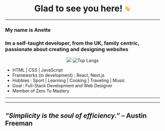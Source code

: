 <div> 
<h1 align="center" >Glad to see you here! <img src="Hi.gif" width="20px"></h1>

<hr>
<h3>My name is Anette</h3>

<h3> Im a self-taught developer, from the UK, family centric, passionate about creating and designing websites </h3>

<p align='center'>
<img src="https://github-readme-stats.vercel.app/api?username=redsquirrrel&show_icons=true&theme=radical" >

<img src="https://github-readme-stats.vercel.app/api/top-langs/?username=redsquirrrel&layout=compact" alt="Top Langs">
</p>

<ul>
  <li>HTML | CSS | JavaScript </li>
  <li>Frameworks (in development) : React, Next.js </li>
  <li>Hobbies : Sport | Learning | Cooking | Traveling | Music</li>
  <li>Goal : Full-Stack Development and Web Designer </li>
  <li>Member of Zero To Mastery</li>
</ul>
 <hr>
 <hr>
<h2><i> “Simplicity is the soul of efficiency.” </i> – Austin Freeman </h2> 
</div>
